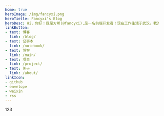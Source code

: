 ```yaml
---
home: true
heroImage: /img/fancyxi.png
heroTietle: Fancyxi's Blog
heroDesc: Hi，你好！我是方希(@fancyxi),是一名前端开发者！现在工作生活于武汉。我对后端开发也比较熟悉，写过nodejs、php、java等。由于工作的经历，我对HTTP协议和WEB安全有一定研究.
linkButton:
- text: 博客
  link: /blog/
- text: 记事本
  link: /notebook/
- text: 博客
  link: /main/
- text: 项目
  link: /project/
- text: 关于
  link: /about/
linkIcon:  
- github
- envelope
- weixin
- rss  
---
```


123
